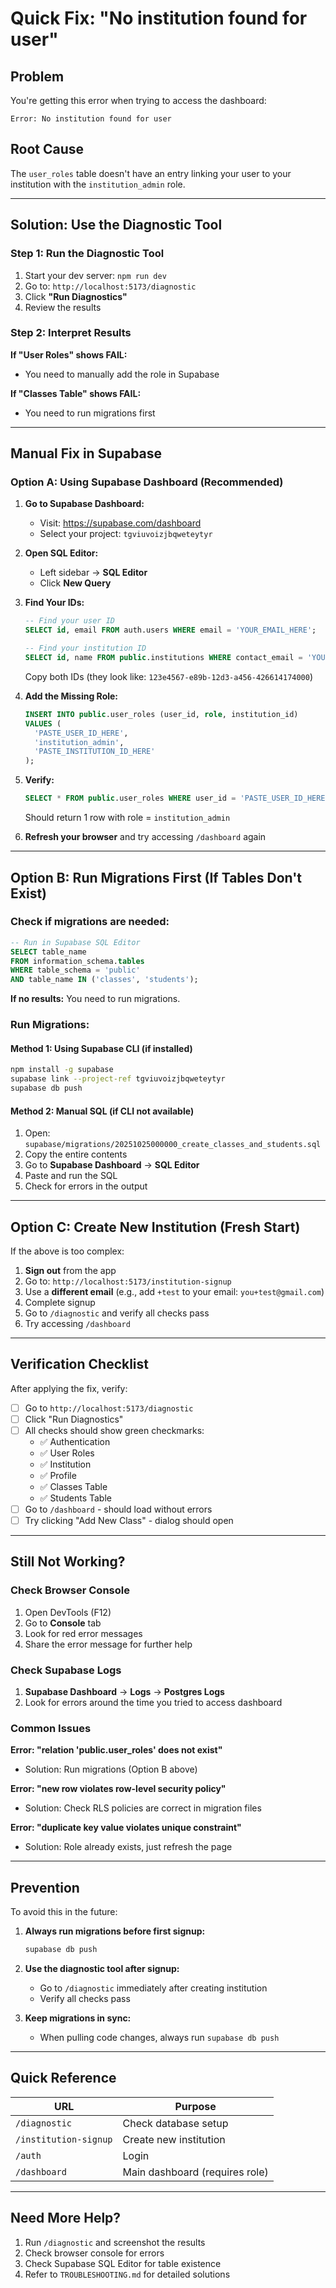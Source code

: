 # Quick Fix: "No institution found for user"

## Problem
You're getting this error when trying to access the dashboard:
```
Error: No institution found for user
```

## Root Cause
The `user_roles` table doesn't have an entry linking your user to your institution with the `institution_admin` role.

---

## Solution: Use the Diagnostic Tool

### Step 1: Run the Diagnostic Tool
1. Start your dev server: `npm run dev`
2. Go to: `http://localhost:5173/diagnostic`
3. Click **"Run Diagnostics"**
4. Review the results

### Step 2: Interpret Results

**If "User Roles" shows FAIL:**
- You need to manually add the role in Supabase

**If "Classes Table" shows FAIL:**
- You need to run migrations first

---

## Manual Fix in Supabase

### Option A: Using Supabase Dashboard (Recommended)

1. **Go to Supabase Dashboard:**
   - Visit: https://supabase.com/dashboard
   - Select your project: `tgviuvoizjbqweteytyr`

2. **Open SQL Editor:**
   - Left sidebar → **SQL Editor**
   - Click **New Query**

3. **Find Your IDs:**
   ```sql
   -- Find your user ID
   SELECT id, email FROM auth.users WHERE email = 'YOUR_EMAIL_HERE';
   
   -- Find your institution ID
   SELECT id, name FROM public.institutions WHERE contact_email = 'YOUR_EMAIL_HERE';
   ```
   
   Copy both IDs (they look like: `123e4567-e89b-12d3-a456-426614174000`)

4. **Add the Missing Role:**
   ```sql
   INSERT INTO public.user_roles (user_id, role, institution_id)
   VALUES (
     'PASTE_USER_ID_HERE',
     'institution_admin',
     'PASTE_INSTITUTION_ID_HERE'
   );
   ```

5. **Verify:**
   ```sql
   SELECT * FROM public.user_roles WHERE user_id = 'PASTE_USER_ID_HERE';
   ```
   
   Should return 1 row with role = `institution_admin`

6. **Refresh your browser** and try accessing `/dashboard` again

---

## Option B: Run Migrations First (If Tables Don't Exist)

### Check if migrations are needed:
```sql
-- Run in Supabase SQL Editor
SELECT table_name 
FROM information_schema.tables 
WHERE table_schema = 'public' 
AND table_name IN ('classes', 'students');
```

**If no results:** You need to run migrations.

### Run Migrations:

#### Method 1: Using Supabase CLI (if installed)
```bash
npm install -g supabase
supabase link --project-ref tgviuvoizjbqweteytyr
supabase db push
```

#### Method 2: Manual SQL (if CLI not available)
1. Open: `supabase/migrations/20251025000000_create_classes_and_students.sql`
2. Copy the entire contents
3. Go to **Supabase Dashboard** → **SQL Editor**
4. Paste and run the SQL
5. Check for errors in the output

---

## Option C: Create New Institution (Fresh Start)

If the above is too complex:

1. **Sign out** from the app
2. Go to: `http://localhost:5173/institution-signup`
3. Use a **different email** (e.g., add `+test` to your email: `you+test@gmail.com`)
4. Complete signup
5. Go to `/diagnostic` and verify all checks pass
6. Try accessing `/dashboard`

---

## Verification Checklist

After applying the fix, verify:

- [ ] Go to `http://localhost:5173/diagnostic`
- [ ] Click "Run Diagnostics"
- [ ] All checks should show green checkmarks:
  - ✅ Authentication
  - ✅ User Roles
  - ✅ Institution
  - ✅ Profile
  - ✅ Classes Table
  - ✅ Students Table
- [ ] Go to `/dashboard` - should load without errors
- [ ] Try clicking "Add New Class" - dialog should open

---

## Still Not Working?

### Check Browser Console
1. Open DevTools (F12)
2. Go to **Console** tab
3. Look for red error messages
4. Share the error message for further help

### Check Supabase Logs
1. **Supabase Dashboard** → **Logs** → **Postgres Logs**
2. Look for errors around the time you tried to access dashboard

### Common Issues

**Error: "relation 'public.user_roles' does not exist"**
- Solution: Run migrations (Option B above)

**Error: "new row violates row-level security policy"**
- Solution: Check RLS policies are correct in migration files

**Error: "duplicate key value violates unique constraint"**
- Solution: Role already exists, just refresh the page

---

## Prevention

To avoid this in the future:

1. **Always run migrations before first signup:**
   ```bash
   supabase db push
   ```

2. **Use the diagnostic tool after signup:**
   - Go to `/diagnostic` immediately after creating institution
   - Verify all checks pass

3. **Keep migrations in sync:**
   - When pulling code changes, always run `supabase db push`

---

## Quick Reference

| URL | Purpose |
|-----|---------|
| `/diagnostic` | Check database setup |
| `/institution-signup` | Create new institution |
| `/auth` | Login |
| `/dashboard` | Main dashboard (requires role) |

---

## Need More Help?

1. Run `/diagnostic` and screenshot the results
2. Check browser console for errors
3. Check Supabase SQL Editor for table existence
4. Refer to `TROUBLESHOOTING.md` for detailed solutions
